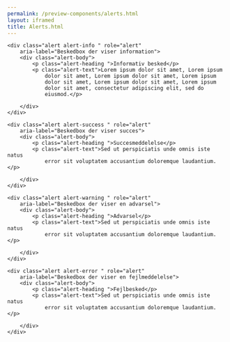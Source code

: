 ```yaml
--- 
permalink: /preview-components/alerts.html
layout: iframed 
title: Alerts.html
---
```

<div class="container">

    <div class="alert alert-info " role="alert"
        aria-label="Beskedbox der viser information">
        <div class="alert-body">
            <p class="alert-heading ">Informativ besked</p>
            <p class="alert-text">Lorem ipsum dolor sit amet, Lorem ipsum
                dolor sit amet, Lorem ipsum dolor sit amet, Lorem ipsum
                dolor sit amet, Lorem ipsum dolor sit amet, Lorem ipsum
                dolor sit amet, consectetur adipiscing elit, sed do
                eiusmod.</p>

        </div>
    </div>

    <div class="alert alert-success " role="alert"
        aria-label="Beskedbox der viser succes">
        <div class="alert-body">
            <p class="alert-heading ">Succesmeddelelse</p>
            <p class="alert-text">Sed ut perspiciatis unde omnis iste natus
                error sit voluptatem accusantium doloremque laudantium.</p>

        </div>
    </div>

    <div class="alert alert-warning " role="alert"
        aria-label="Beskedbox der viser en advarsel">
        <div class="alert-body">
            <p class="alert-heading ">Advarsel</p>
            <p class="alert-text">Sed ut perspiciatis unde omnis iste natus
                error sit voluptatem accusantium doloremque laudantium.</p>

        </div>
    </div>

    <div class="alert alert-error " role="alert"
        aria-label="Beskedbox der viser en fejlmeddelelse">
        <div class="alert-body">
            <p class="alert-heading ">Fejlbesked</p>
            <p class="alert-text">Sed ut perspiciatis unde omnis iste natus
                error sit voluptatem accusantium doloremque laudantium.</p>

        </div>
    </div>

</div>